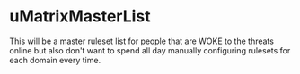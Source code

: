 # uMatrixMasterList

This will be a master ruleset list for people that are WOKE to the threats online but also don't want to spend all day manually configuring rulesets for each domain every time.  
